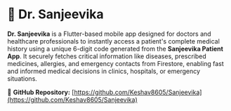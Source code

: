 # 💙 Dr. Sanjeevika  
**Dr. Sanjeevika** is a Flutter-based mobile app designed for doctors and healthcare professionals to instantly access a patient's complete medical history using a unique 6-digit code generated from the **Sanjeevika Patient App**. It securely fetches critical information like diseases, prescribed medicines, allergies, and emergency contacts from Firestore, enabling fast and informed medical decisions in clinics, hospitals, or emergency situations.

🔗 **GitHub Repository:** [https://github.com/Keshav8605/Sanjeevika](https://github.com/Keshav8605/Sanjeevika)
